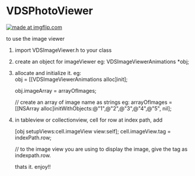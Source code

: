 # VDSPhotoViewer

<a href="https://imgflip.com/gif/21qzr9"><img src="https://i.imgflip.com/21qzr9.gif" title="made at imgflip.com"/></a>


to use the image viewer

1. import VDSImageViewer.h to your class

2. create an object for imageViewer
      eg:   VDSImageViewerAnimations *obj;
  
  
  
3. allocate and initialize it.
      eg:  
      obj = [[VDSImageViewerAnimations alloc]init];
      
      obj.imageArray = arrayOfImages;  
      
      // create an array of image name as strings eg: arrayOfImages = [[NSArray alloc]initWithObjects:@"1",@"2",@"3",@"4",@"5", nil];
    
    
    
    
4. in tableview or collectionview, cell for row at index path, add
    
    [obj setupViews:cell.imageView view:self];
      cell.imageView.tag = indexPath.row; 
      
      // to the image view you are using to display the image, give the tag as indexpath.row.
    
     
    thats it. enjoy!!
    
